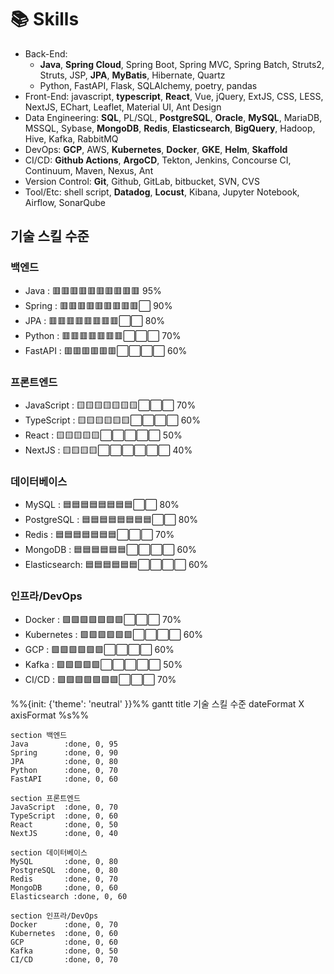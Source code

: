 # 📚 Skills

- Back-End:
  - **Java**, **Spring Cloud**, Spring Boot, Spring MVC, Spring Batch, Struts2, Struts, JSP, **JPA**, **MyBatis**, Hibernate, Quartz  
  - Python, FastAPI, Flask, SQLAlchemy, poetry, pandas
- Front-End: javascript, **typescript**, **React**, Vue, jQuery, ExtJS, CSS, LESS, NextJS, EChart, Leaflet, Material UI, Ant Design
- Data Engineering: **SQL**, PL/SQL, **PostgreSQL**, **Oracle**, **MySQL**, MariaDB, MSSQL, Sybase, **MongoDB**, **Redis**, **Elasticsearch**, **BigQuery**, Hadoop, Hive, Kafka, RabbitMQ
- DevOps: **GCP**, AWS, **Kubernetes**, **Docker**, **GKE**, **Helm**, **Skaffold**
- CI/CD: **Github Actions**, **ArgoCD**, Tekton, Jenkins, Concourse CI, Continuum, Maven, Nexus, Ant
- Version Control: **Git**, Github, GitLab, bitbucket, SVN, CVS
- Tool/Etc: shell script, **Datadog**, **Locust**, Kibana, Jupyter Notebook, Airflow, SonarQube

## 기술 스킬 수준

### 백엔드
- Java       : 🟥🟥🟥🟥🟥🟥🟥🟥🟥🟥 95%
- Spring     : 🟥🟥🟥🟥🟥🟥🟥🟥🟥⬜ 90%
- JPA        : 🟥🟥🟥🟥🟥🟥🟥🟥⬜⬜ 80%
- Python     : 🟥🟥🟥🟥🟥🟥🟥⬜⬜⬜ 70%
- FastAPI    : 🟥🟥🟥🟥🟥🟥⬜⬜⬜⬜ 60%

### 프론트엔드
- JavaScript : 🟨🟨🟨🟨🟨🟨🟨⬜⬜⬜ 70%
- TypeScript : 🟨🟨🟨🟨🟨🟨⬜⬜⬜⬜ 60%
- React      : 🟨🟨🟨🟨🟨⬜⬜⬜⬜⬜ 50%
- NextJS     : 🟨🟨🟨🟨⬜⬜⬜⬜⬜⬜ 40%

### 데이터베이스
- MySQL      : 🟦🟦🟦🟦🟦🟦🟦🟦⬜⬜ 80%
- PostgreSQL : 🟦🟦🟦🟦🟦🟦🟦🟦⬜⬜ 80%
- Redis      : 🟦🟦🟦🟦🟦🟦🟦⬜⬜⬜ 70%
- MongoDB    : 🟦🟦🟦🟦🟦🟦⬜⬜⬜⬜ 60%
- Elasticsearch: 🟦🟦🟦🟦🟦🟦⬜⬜⬜⬜ 60%

### 인프라/DevOps
- Docker     : 🟩🟩🟩🟩🟩🟩🟩⬜⬜⬜ 70%
- Kubernetes : 🟩🟩🟩🟩🟩🟩⬜⬜⬜⬜ 60%
- GCP        : 🟩🟩🟩🟩🟩🟩⬜⬜⬜⬜ 60%
- Kafka      : 🟩🟩🟩🟩🟩⬜⬜⬜⬜⬜ 50%
- CI/CD      : 🟩🟩🟩🟩🟩🟩🟩⬜⬜⬜ 70%

%%{init: {'theme': 'neutral' }}%%
gantt
    title 기술 스킬 수준
    dateFormat X
    axisFormat %s%%
    
    section 백엔드
    Java        :done, 0, 95
    Spring      :done, 0, 90
    JPA         :done, 0, 80
    Python      :done, 0, 70
    FastAPI     :done, 0, 60
    
    section 프론트엔드
    JavaScript  :done, 0, 70
    TypeScript  :done, 0, 60
    React       :done, 0, 50
    NextJS      :done, 0, 40
    
    section 데이터베이스
    MySQL       :done, 0, 80
    PostgreSQL  :done, 0, 80
    Redis       :done, 0, 70
    MongoDB     :done, 0, 60
    Elasticsearch :done, 0, 60
    
    section 인프라/DevOps
    Docker      :done, 0, 70
    Kubernetes  :done, 0, 60
    GCP         :done, 0, 60
    Kafka       :done, 0, 50
    CI/CD       :done, 0, 70